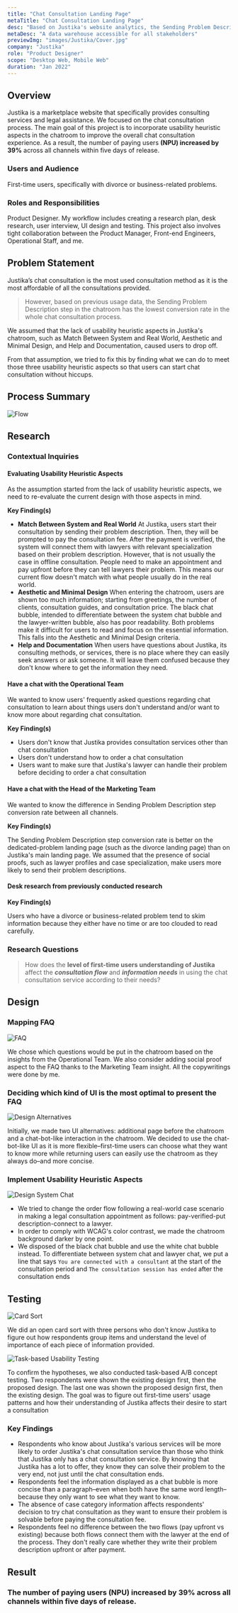 ```yaml
---
title: "Chat Consultation Landing Page"
metaTitle: "Chat Consultation Landing Page"
desc: "Based on Justika's website analytics, the Sending Problem Description step in the chatroom has the lowest conversion rate in the whole chat consultation process. To fix this, we decided to incorporate usability heuristic aspects in the chatroom."
metaDesc: "A data warehouse accessible for all stakeholders"
previewImg: "images/Justika/Cover.jpg"
company: "Justika"
role: "Product Designer"
scope: "Desktop Web, Mobile Web"
duration: "Jan 2022"
---
```


## Overview
Justika is a marketplace website that specifically provides consulting services and legal assistance.
We focused on the chat consultation process. The main goal of this project is to incorporate usability heuristic aspects in the chatroom to improve the overall chat consultation experience. As a result, the number of paying users **(NPU) increased by 39%** across all channels within five days of release.

### Users and Audience
First-time users, specifically with divorce or business-related problems.

### Roles and Responsibilities
Product Designer. My workflow includes creating a research plan, desk research, user interview, UI design and testing. This project also involves tight collaboration between the Product Manager, Front-end Engineers, Operational Staff, and me.

## Problem Statement
Justika’s chat consultation is the most used consultation method as it is the most affordable of all the consultations provided. 

> However, based on previous usage data, the Sending Problem Description step in the chatroom has the lowest conversion rate in the whole chat consultation process. 

We assumed that the lack of usability heuristic aspects in Justika's chatroom, such as Match Between System and Real World, Aesthetic and Minimal Design, and Help and Documentation, caused users to drop off. 

From that assumption, we tried to fix this by finding what we can do to meet those three usability heuristic aspects so that users can start chat consultation without hiccups.

## Process Summary

![Flow](/images/Justika/Flow.jpg "Flow")

## Research

### Contextual Inquiries 

#### Evaluating Usability Heuristic Aspects
As the assumption started from the lack of usability heuristic aspects, we need to re-evaluate the current design with those aspects in mind. 

**Key Finding(s)**

- **Match Between System and Real World** 
    At Justika, users start their consultation by sending their problem description. Then, they will be prompted to pay the consultation fee. After the payment is verified, the system will connect them with lawyers with relevant specialization based on their problem description. However, that is not usually the case in offline consultation. People need to make an appointment and pay upfront before they can tell lawyers their problem. This means our current flow doesn't match with what people usually do in the real world.
- **Aesthetic and Minimal Design** 
    When entering the chatroom, users are shown too much information; starting from greetings, the number of clients, consultation guides, and consultation price. The black chat bubble, intended to differentiate between the system chat bubble and the lawyer-written bubble, also has poor readability. Both problems make it difficult for users to read and focus on the essential information. This falls into the Aesthetic and Minimal Design criteria.
- **Help and Documentation** 
    When users have questions about Justika, its consulting methods, or services, there is no place where they can easily seek answers or ask someone. It will leave them confused because they don't know where to get the information they need.

#### **Have a chat with the Operational Team**
We wanted to know users' frequently asked questions regarding chat consultation to learn about things users don't understand and/or want to know more about regarding chat consultation.

**Key Finding(s)**

- Users don't know that Justika provides consultation services other than chat consultation
- Users don't understand how to order a chat consultation
- Users want to make sure that Justika's lawyer can handle their problem before deciding to order a chat consultation

#### **Have a chat with the Head of the Marketing Team**
We wanted to know the difference in Sending Problem Description step conversion rate between all channels.

**Key Finding(s)**

The Sending Problem Description step conversion rate is better on the dedicated-problem landing page (such as the divorce landing page) than on Justika's main landing page. We assumed that the presence of social proofs, such as lawyer profiles and case specialization, make users more likely to send their problem descriptions.

#### **Desk research from previously conducted research**

**Key Finding(s)**

Users who have a divorce or business-related problem tend to skim information because they either have no time or are too clouded to read carefully.

### Research Questions
> How does the **level of first-time users understanding of Justika** affect the ***consultation flow*** and ***information needs*** in using the chat consultation service according to their needs?

## Design

### Mapping FAQ

![FAQ](/images/Justika/FAQ.jpg "FAQ")

We chose which questions would be put in the chatroom based on the insights from the Operational Team. We also consider adding social proof aspect to the FAQ thanks to the Marketing Team insight. All the copywritings were done by me.

### Deciding which kind of UI is the most optimal to present the FAQ

![Design Alternatives](/images/Justika/DesignAlternatives.jpg "Design Alternatives")

Initially, we made two UI alternatives: additional page before the chatroom and a chat-bot-like interaction in the chatroom. We decided to use the chat-bot-like UI as it is more flexible–first-time users can choose what they want to know more while returning users can easily use the chatroom as they always do–and more concise.

### Implement Usability Heuristic Aspects

![Design System Chat](/images/Justika/DesignSystemChat.jpg "Design System Chat")

- We tried to change the order flow following a real-world case scenario in making a legal consultation appointment as follows: pay-verified-put description-connect to a lawyer. 
- In order to comply with WCAG's color contrast, we made the chatroom background darker by one point. 
- We disposed of the black chat bubble and use the white chat bubble instead. To differentiate between system chat and lawyer chat, we put a line that says `You are connected with a consultant` at the start of the consultation period and `The consultation session has ended` after the consultation ends


## Testing

![Card Sort](/images/Justika/CardSort.jpg "Card Sort")

We did an open card sort with three persons who don't know Justika to figure out how respondents group items and understand the level of importance of each piece of information provided.

![Task-based Usability Testing](/images/Justika/Task-basedUsabilityTesting.jpg "Task-based Usability Testing")

To confirm the hypotheses, we also conducted task-based A/B concept testing. Two respondents were shown the existing design first, then the proposed design. The last one was shown the proposed design first, then the existing design. The goal was to figure out first-time users' usage patterns and how their understanding of Justika affects their desire to start a consultation


### Key Findings
- Respondents who know about Justika's various services will be more likely to order Justika's chat consultation service than those who think that Justika only has a chat consultation service. By knowing that Justika has a lot to offer, they know they can solve their problem to the very end, not just until the chat consultation ends.
- Respondents feel the information displayed as a chat bubble is more concise than a paragraph–even when both have the same word length–because they only want to see what they want to know.
- The absence of case category information affects respondents' decision to try chat consultation as they want to ensure their problem is solvable before paying the consultation fee.
- Respondents feel no difference between the two flows (pay upfront vs existing) because both flows connect them with the lawyer at the end of the process. They don't really care whether they write their problem description upfront or after payment.


## Result
### The number of paying users (NPU) increased by 39% across all channels within five days of release.



